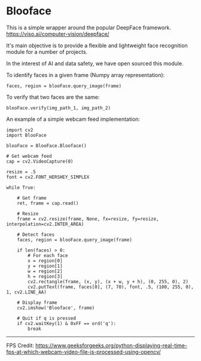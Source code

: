 # Blooface
This is a simple wrapper around the popular DeepFace framework.
https://viso.ai/computer-vision/deepface/

It's main objective is to provide a flexible and lightweight face recognition module for a number of projects.

In the interest of AI and data safety, we have open sourced this module.

To identify faces in a given frame (Numpy array representation):
```
faces, region = blooFace.query_image(frame)
```

To verify that two faces are the same:
```
blooFace.verify(img_path_1, img_path_2)
```

An example of a simple webcam feed implementation:
```
import cv2
import BlooFace

blooFace = BlooFace.Blooface()

# Get webcam feed
cap = cv2.VideoCapture(0)

resize = .5
font = cv2.FONT_HERSHEY_SIMPLEX

while True:

    # Get frame
    ret, frame = cap.read()

    # Resize
    frame = cv2.resize(frame, None, fx=resize, fy=resize, interpolation=cv2.INTER_AREA)

    # Detect faces
    faces, region = blooFace.query_image(frame)

    if len(faces) > 0:
        # For each face
        x = region[0]
        y = region[1]
        w = region[2]
        h = region[3]
        cv2.rectangle(frame, (x, y), (x + w, y + h), (0, 255, 0), 2)
        cv2.putText(frame, faces[0], (7, 70), font, .5, (100, 255, 0), 1, cv2.LINE_AA)
   
    # Display frame
    cv2.imshow('Blooface', frame)

    # Quit if q is pressed
    if cv2.waitKey(1) & 0xFF == ord('q'):
        break
```
-------------------------------------------
FPS Credit:
https://www.geeksforgeeks.org/python-displaying-real-time-fps-at-which-webcam-video-file-is-processed-using-opencv/